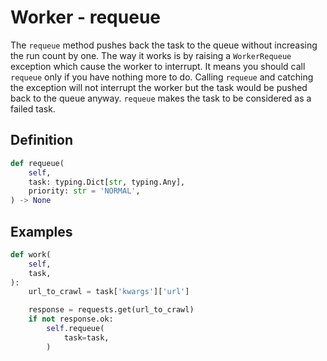# Worker - requeue

The `requeue` method pushes back the task to the queue without increasing the run count by one. The way it works is by raising a `WorkerRequeue` exception which cause the worker to interrupt. It means you should call `requeue` only if you have nothing more to do. Calling `requeue` and catching the exception will not interrupt the worker but the task would be pushed back to the queue anyway. `requeue` makes the task to be considered as a failed task.


## Definition

```python
def requeue(
    self,
    task: typing.Dict[str, typing.Any],
    priority: str = 'NORMAL',
) -> None
```


## Examples

```python
def work(
    self,
    task,
):
    url_to_crawl = task['kwargs']['url']

    response = requests.get(url_to_crawl)
    if not response.ok:
        self.requeue(
            task=task,
        )
```
